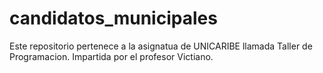 # candidatos_municipales
Este repositorio pertenece a la asignatua de UNICARIBE llamada Taller de Programacion. Impartida por el profesor Victiano. 
